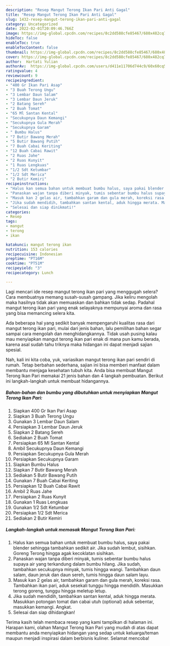 ```yaml
---
description: "Resep Mangut Terong Ikan Pari Anti Gagal"
title: "Resep Mangut Terong Ikan Pari Anti Gagal"
slug: 1432-resep-mangut-terong-ikan-pari-anti-gagal
category: Uncategorized
date: 2022-02-01T20:09:46.766Z
image: https://img-global.cpcdn.com/recipes/8c2dd588cfe85467/680x482cq70/mangut-terong-ikan-pari-foto-resep-utama.jpg
hideToc: false
enableToc: true
enableTocContent: false
thumbnail: https://img-global.cpcdn.com/recipes/8c2dd588cfe85467/680x482cq70/mangut-terong-ikan-pari-foto-resep-utama.jpg
cover: https://img-global.cpcdn.com/recipes/8c2dd588cfe85467/680x482cq70/mangut-terong-ikan-pari-foto-resep-utama.jpg
author:  Hartati Yulian
authorAv:  https://img-global.cpcdn.com/users/d411e11706d744c9/60x60cq50/avatar.jpg
ratingvalue: 4
reviewcount: 9
recipeingredient:
- "400 Gr Ikan Pari Asap"
- "3 Buah Terong Ungu"
- "3 Lembar Daun Salam"
- "3 Lembar Daun Jeruk"
- "2 Batang Sereh"
- "2 Buah Tomat"
- "65 Ml Santan Kental"
- "Secukupnya Daun Kemangi"
- "Secukupnya Gula Merah"
- "Secukupnya Garam"
- " Bumbu Halus"
- "7 Butir Bawang Merah"
- "5 Butir Bawang Putih"
- "7 Buah Cabai Keriting"
- "12 Buah Cabai Rawit"
- "2 Ruas Jahe"
- "2 Ruas Kunyit"
- "1 Ruas Lengkuas"
- "1/2 Sdt Ketumbar"
- "1/2 Sdt Merica"
- "2 Butir Kemiri"
recipeinstructions:
- "Halus kan semua bahan untuk membuat bumbu halus, saya pakai blender sehingga tambahkan sedikit air. Jika sudah lembut, sisihkan. Goreng Terong hingga agak kecoklatan sisihkan."
- "Panaskan wajan tanpa diberi minyak, tumis sebentar bumbu halus supaya air yang terkandung dalam bumbu hilang. Jika sudah, tambahkan secukupnya minyak, tumis hingga wangi. Tambahkan daun salam, daun jeruk dan daun sereh, tumis hingga daun salam layu."
- "Masuk kan 2 gelas air, tambahkan garam dan gula merah, koreksi rasa. Tambahkan ikan pari, aduk sesekali tunggu hingga mendidih. Masukkan terong goreng, tunggu hingga meletup letup."
- "Jika sudah mendidih, tambahkan santan kental, aduk hingga merata. Masukkan potongan tomat dan cabai utuh (optional) aduk sebentar, masukkan kemangi. Angkat."
- "Selesai dan siap dinikmati!"
categories:
- Resep
tags:
- mangut
- terong
- ikan

katakunci: mangut terong ikan 
nutrition: 153 calories
recipecuisine: Indonesian
preptime: "PT16M"
cooktime: "PT51M"
recipeyield: "3"
recipecategory: Lunch

---
```



Lagi mencari ide resep mangut terong ikan pari yang menggugah selera? Cara membuatnya memang susah-susah gampang. Jika keliru mengolah maka hasilnya tidak akan memuaskan dan bahkan tidak sedap. Padahal mangut terong ikan pari yang enak selayaknya mempunyai aroma dan rasa yang bisa memancing selera kita.




Ada beberapa hal yang sedikit banyak mempengaruhi kualitas rasa dari mangut terong ikan pari, mulai dari jenis bahan, lalu pemilihan bahan segar sampai cara mengolah dan menghidangkannya. Tidak usah pusing kalau mau menyiapkan mangut terong ikan pari enak di mana pun kamu berada, karena asal sudah tahu triknya maka hidangan ini dapat menjadi sajian spesial.


Nah, kali ini kita coba, yuk, variasikan mangut terong ikan pari sendiri di rumah. Tetap berbahan sederhana, sajian ini bisa memberi manfaat dalam membantu menjaga kesehatan tubuh kita. Anda bisa membuat Mangut Terong Ikan Pari memakai 21 jenis bahan dan 4 langkah pembuatan. Berikut ini langkah-langkah untuk membuat hidangannya.

<!--inarticleads1-->

##### Bahan-bahan dan bumbu yang dibutuhkan untuk menyiapkan Mangut Terong Ikan Pari:

1. Siapkan 400 Gr Ikan Pari Asap
1. Siapkan 3 Buah Terong Ungu
1. Gunakan 3 Lembar Daun Salam
1. Persiapkan 3 Lembar Daun Jeruk
1. Siapkan 2 Batang Sereh
1. Sediakan 2 Buah Tomat
1. Persiapkan 65 Ml Santan Kental
1. Ambil Secukupnya Daun Kemangi
1. Persiapkan Secukupnya Gula Merah
1. Persiapkan Secukupnya Garam
1. Siapkan  Bumbu Halus
1. Siapkan 7 Butir Bawang Merah
1. Sediakan 5 Butir Bawang Putih
1. Gunakan 7 Buah Cabai Keriting
1. Persiapkan 12 Buah Cabai Rawit
1. Ambil 2 Ruas Jahe
1. Persiapkan 2 Ruas Kunyit
1. Gunakan 1 Ruas Lengkuas
1. Gunakan 1/2 Sdt Ketumbar
1. Persiapkan 1/2 Sdt Merica
1. Sediakan 2 Butir Kemiri




<!--inarticleads2-->

##### Langkah-langkah untuk memasak Mangut Terong Ikan Pari:

1. Halus kan semua bahan untuk membuat bumbu halus, saya pakai blender sehingga tambahkan sedikit air. Jika sudah lembut, sisihkan. Goreng Terong hingga agak kecoklatan sisihkan.
1. Panaskan wajan tanpa diberi minyak, tumis sebentar bumbu halus supaya air yang terkandung dalam bumbu hilang. Jika sudah, tambahkan secukupnya minyak, tumis hingga wangi. Tambahkan daun salam, daun jeruk dan daun sereh, tumis hingga daun salam layu.
1. Masuk kan 2 gelas air, tambahkan garam dan gula merah, koreksi rasa. Tambahkan ikan pari, aduk sesekali tunggu hingga mendidih. Masukkan terong goreng, tunggu hingga meletup letup.
1. Jika sudah mendidih, tambahkan santan kental, aduk hingga merata. Masukkan potongan tomat dan cabai utuh (optional) aduk sebentar, masukkan kemangi. Angkat.
1. Selesai dan siap dihidangkan!



Terima kasih telah membaca resep yang kami tampilkan di halaman ini. Harapan kami, olahan Mangut Terong Ikan Pari yang mudah di atas dapat membantu anda menyiapkan hidangan yang sedap untuk keluarga/teman maupun menjadi inspirasi dalam berbisnis kuliner. Selamat mencoba!
